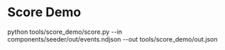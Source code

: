 # Score Demo
python tools/score_demo/score.py --in components/seeder/out/events.ndjson --out tools/score_demo/out.json
